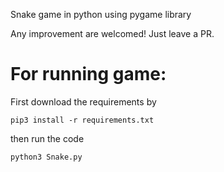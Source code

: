 Snake game in python using pygame library

Any improvement are welcomed! Just leave a PR.

# For running game:

First download the requirements by
    
    pip3 install -r requirements.txt

then run the code 
    
    python3 Snake.py


